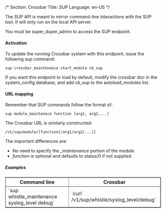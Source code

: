 /*
Section: Crossbar
Title: SUP
Language: en-US
*/

The SUP API is meant to mirror command-line interactions with the SUP tool. It will only run on the local API server.

You must be super\_duper\_admin to access the SUP endpoint.

#### Activation

To update the running Crossbar system with this endpoint, issue the following sup command:

    sup crossbar_maintenance start_module cb_sup

If you want this endpoint to load by default, modify the crossbar doc in the system\_config database, and add cb\_sup to the autoload\_modules list.

#### URL mapping

Remember that SUP commands follow the format of:

    sup module_maintenace function [arg1, arg2,...]

The Crossbar URL is similarly constructed:

    /v1/sup/module/[function[/arg1/arg2/...]]

The important differences are:

* No need to specify the *_maintenance* portion of the module
* *function* is optional and defaults to status/0 if not supplied

##### Examples

<table border=1>
  <thead>
    <tr><th>Command line</th><th>Crossbar</th></tr>
  </thead>
  <tbody>
    <tr>
      <td>`sup whistle_maintenance syslog_level debug`</td>
      <td>`curl /v1/sup/whistle/syslog_level/debug`</td>
    </tr>
  </tbody>
</table>
